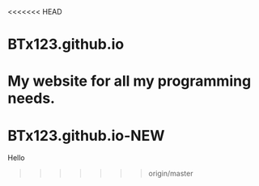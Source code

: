 <<<<<<< HEAD
# BTx123.github.io
My website for all my programming needs.
=======
# BTx123.github.io-NEW
Hello
>>>>>>> origin/master
